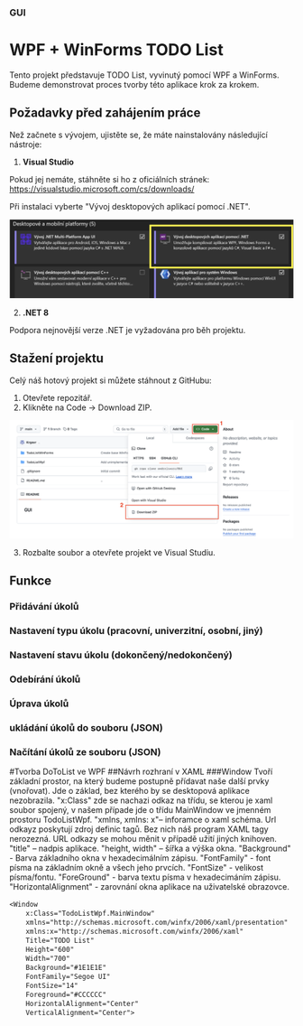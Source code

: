 ﻿### GUI

# WPF + WinForms TODO List

Tento projekt představuje TODO List, vyvinutý pomocí WPF a WinForms.
Budeme demonstrovat proces tvorby této aplikace krok za krokem.


## Požadavky před zahájením práce

Než začnete s vývojem, ujistěte se, že máte nainstalovány následující nástroje:

1. **Visual Studio**

Pokud jej nemáte, stáhněte si ho z oficiálních stránek: https://visualstudio.microsoft.com/cs/downloads/

Při instalaci vyberte "Vývoj desktopových aplikací pomocí .NET".

![Visual Studio Setup](images/image_2.png)

2. **.NET 8**

Podpora nejnovější verze .NET je vyžadována pro běh projektu.


## Stažení projektu

Celý náš hotový projekt si můžete stáhnout z GitHubu:

1. Otevřete repozitář.
2. Klikněte na Code → Download ZIP.

![Visual Studio Setup](images/image_1.png)

3. Rozbalte soubor a otevřete projekt ve Visual Studiu.


## Funkce

### Přidávání úkolů
### Nastavení typu úkolu (pracovní, univerzitní, osobní, jiný)
### Nastavení stavu úkolu (dokončený/nedokončený)
### Odebírání úkolů
### Úprava úkolů
### ukládání úkolů do souboru (JSON)
### Načítání úkolů ze souboru (JSON)

#Tvorba DoToList ve WPF
##Návrh rozhraní v XAML
###Window
Tvoří základní prostor, na který budeme postupně přídavat naše další prvky (vnořovat). Jde o základ, bez kterého by se desktopová aplikace nezobrazila. "x:Class" zde se nachazi  odkaz na třídu, se kterou je xaml soubor spojený, v našem případe jde o třídu MainWindow ve jmenném prostoru TodoListWpf. "xmlns, xmlns: x"– inforamce o xaml schéma. Url odkayz poskytují zdroj definic tagů. Bez nich náš program XAML tagy nerozezná. URL odkazy se mohou měnit v případě užití jiných knihoven. "title" – nadpis aplikace. "height, width" – šířka a výška okna. "Background" - Barva základního okna v hexadecimálním zápisu. "FontFamily" - font písma na základním okně a všech jeho prvcích. "FontSize" - velikost písma/fontu. "ForeGround" - barva textu písma v hexadecimáním zápisu. "HorizontalAlignment" - zarovnání okna aplikace na uživatelské obrazovce.
```
<Window 
    x:Class="TodoListWpf.MainWindow"
    xmlns="http://schemas.microsoft.com/winfx/2006/xaml/presentation"
    xmlns:x="http://schemas.microsoft.com/winfx/2006/xaml"
    Title="TODO List"
    Height="600"
    Width="700"
    Background="#1E1E1E"
    FontFamily="Segoe UI"
    FontSize="14"
    Foreground="#CCCCCC"
    HorizontalAlignment="Center"
    VerticalAlignment="Center">
```
